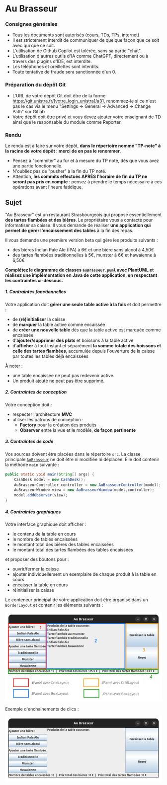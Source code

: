Au Brasseur
===========

### Consignes générales

- Tous les documents sont autorisés (cours, TDs, TPs, internet)
- Il est strictement interdit de communiquer de quelque façon que ce soit avec qui que ce soit.
- L'utilisation de Github Copilot est tolérée, sans sa partie "chat".
- L'utilisation d'autres outils d'IA comme ChatGPT, directement ou à travers des plugins d'IDE, est interdite.
- Les téléphones et oreillettes sont interdits.
- Toute tentative de fraude sera sanctionnée d'un 0.

### Préparation du dépôt Git

- L'URL de votre dépôt Git doit être de la forme https://git.unistra.fr/[votre_login_unistra]/a31, renommez-le si ce n'est pas le cas via le menu "Settings -> General -> Advanced -> Change Path" sur Gitlab
- Votre dépôt doit être privé et vous devez ajouter votre enseignant de TD ainsi que le responsable du module comme Reporter.

### Rendu

Le rendu est à faire sur votre dépôt, **dans le répertoire nommé "TP-note" à la racine de votre dépôt : merci de en pas le renommer**.

* Pensez à "commiter" au fur et à mesure du TP noté, dès que vous avez une partie fonctionnelle.
* N'oubliez pas de "pusher" à la fin du TP noté.
* Attention, **les commits effectués APRÈS l'horaire de fin du TP ne seront pas pris en compte** : pensez à prendre le temps nécessaire à ces opérations avant l'heure fatidique.

Sujet
-----

"Au Brasseur" est un restaurant Strasbourgeois qui propose essentiellement **des tartes flambées et des bières**. Le propriétaire vous a contacté pour informatiser sa caisse. Il vous demande de réaliser **une application qui permet de gérer l'encaissement des tables** à la fin des repas.

Il vous demande une première version beta qui gère les produits suivants :  

- des bières Indian Pale Ale (IPA) à 6€ et une bière sans alcool à 4,50€
- des tartes flambées traditionnelles à 5€, munster à 6€ et hawaïenne à 6,50€

**Complétez le diagramme de classes [`auBrasseur.puml`](diags/auBrasseur.puml) avec PlantUML et réalisez une implémentation en Java de cette application, en respectant les contraintes ci-dessous.**

##### 1. Contraintes fonctionnelles

Votre application doit **gérer une seule table active à la fois** et doit permettre :

- de **(ré)initialiser** la caisse
- de **marquer** la table active comme encaissée
- de **créer une nouvelle table** dès que la table active est marquée comme encaissée
- d'**ajouter/supprimer des plats** et boissons à la table active
- d'**afficher** à tout instant et séparément **la somme totale des boissons et celle des tartes flambées**, accumulée depuis l'ouverture de la caisse par toutes les tables déjà encaissées

À noter :

- une table encaissée ne peut pas redevenir active.
- Un produit ajouté ne peut pas être supprimé.

##### 2. Contraintes de conception

Votre conception doit :

- respecter l'architecture **MVC**
- utiliser les patrons de conception :
  - **Factory** pour la création des produits
  - **Observer** entre la vue et le modèle, **de façon pertinente**

##### 3. Contraintes de code

Vos sources doivent être placées dans le répertoire `src`.
La classe principale [`AuBrasseur`](src/aubrasseur/AuBrasseur.java) ne doit être ni modifiée ni déplacée. Elle doit contenir la méthode `main` suivante :

```java
public static void main(String[] args) {
	CashDesk model = new CashDesk();
	AuBrasseurController controller = new AuBrasseurController(model);
	AuBrasseurWindow view = new AuBrasseurWindow(model,controller);
	model.addObserver(view);
}
```

##### 4. Contraintes graphiques

Votre interface graphique doit afficher :

- le contenu de la table en cours
- le nombre de tables encaissées
- le montant total des bières des tables encaissées
- le montant total des tartes flambées des tables encaissées

et proposer des boutons pour :

- ouvrir/fermer la caisse
- ajouter individuellement un exemplaire de chaque produit à la table en cours
- encaisser la table en cours
- réinitialiser la caisse

Le conteneur principal de votre application doit être organisé dans un `BorderLayout` et contenir les éléments suivants :

![](images/layouts.png)

Exemple d'enchainements de clics :

![](images/AuBrasseur.gif)
